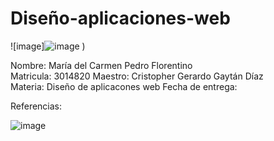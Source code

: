 # Diseño-aplicaciones-web
![image]![image](https://github.com/Maricarmen25/Dise-o-aplicaciones-web/assets/157861060/d7574421-3e16-40cd-bf50-bedac0aa9295)
)

Nombre:
María del Carmen Pedro Florentino	
Matricula:
3014820
Maestro:
Cristopher Gerardo Gaytán Díaz	
Materia:
Diseño de aplicacones web
Fecha de entrega:

Referencias:

![image](https://github.com/Maricarmen25/Dise-o-aplicaciones-web/assets/157861060/b272e858-e8e3-45ea-a82a-1aeb7765fb5b)

